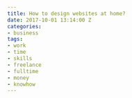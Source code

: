 ```yaml
---
title: How to design websites at home?
date: 2017-10-01 13:14:00 Z
categories:
- business
tags:
- work
- time
- skills
- freelance
- fulltime
- money
- knowhow
---
```


